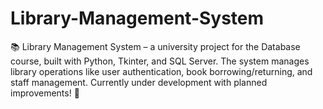 # Library-Management-System
📚 Library Management System – a university project for the Database course, built with Python, Tkinter, and SQL Server. The system manages library operations like user authentication, book borrowing/returning, and staff management. Currently under development with planned improvements! 🚀
